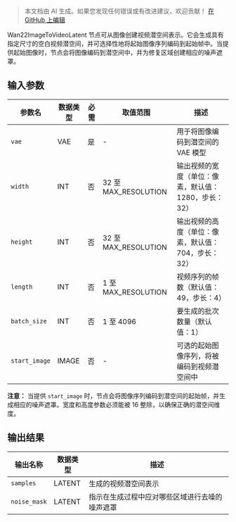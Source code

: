> 本文档由 AI 生成。如果您发现任何错误或有改进建议，欢迎贡献！ [在 GitHub 上编辑](https://github.com/Comfy-Org/embedded-docs/blob/main/comfyui_embedded_docs/docs/Wan22ImageToVideoLatent/zh.md)

Wan22ImageToVideoLatent 节点可从图像创建视频潜空间表示。它会生成具有指定尺寸的空白视频潜空间，并可选择性地将起始图像序列编码到起始帧中。当提供起始图像时，节点会将图像编码到潜空间中，并为修复区域创建相应的噪声遮罩。

## 输入参数

| 参数名 | 数据类型 | 必需 | 取值范围 | 描述 |
|-----------|-----------|----------|-------|-------------|
| `vae` | VAE | 是 | - | 用于将图像编码到潜空间的 VAE 模型 |
| `width` | INT | 否 | 32 至 MAX_RESOLUTION | 输出视频的宽度（单位：像素，默认值：1280，步长：32） |
| `height` | INT | 否 | 32 至 MAX_RESOLUTION | 输出视频的高度（单位：像素，默认值：704，步长：32） |
| `length` | INT | 否 | 1 至 MAX_RESOLUTION | 视频序列的帧数（默认值：49，步长：4） |
| `batch_size` | INT | 否 | 1 至 4096 | 要生成的批次数量（默认值：1） |
| `start_image` | IMAGE | 否 | - | 可选的起始图像序列，将被编码到视频潜空间中 |

**注意：** 当提供 `start_image` 时，节点会将图像序列编码到潜空间的起始帧，并生成相应的噪声遮罩。宽度和高度参数必须能被 16 整除，以确保正确的潜空间维度。

## 输出结果

| 输出名称 | 数据类型 | 描述 |
|-------------|-----------|-------------|
| `samples` | LATENT | 生成的视频潜空间表示 |
| `noise_mask` | LATENT | 指示在生成过程中应对哪些区域进行去噪的噪声遮罩 |
